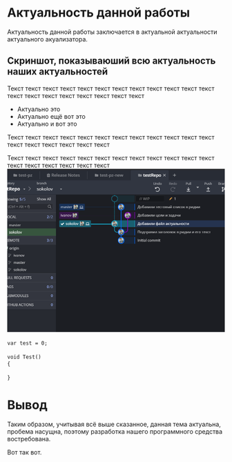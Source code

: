 # Актуальность данной работы
Актуальность данной работы заключается в актуальной актуальности актуального акуализатора.

## Скриншот, показываюший всю актуальность наших актуальностей

Текст текст текст текст текст текст текст текст текст текст текст текст текст текст текст текст текст текст текст текст 

* Актуально это
* Актуально ещё вот это
* Актуально и вот это

Текст текст текст текст текст текст текст текст текст текст текст текст текст текст текст текст текст текст

Текст текст текст текст текст текст текст текст текст текст текст текст текст текст текст текст текст текст
![GitHub Logo](./Resources/Скриншот.PNG)

```
var test = 0;

void Test() 
{

}
```

# Вывод
Таким образом, учитывая всё выше сказанное, данная тема актуальна, пробема насущна, 
поэтому разработка нашего программного средства востребована.

Вот так вот.